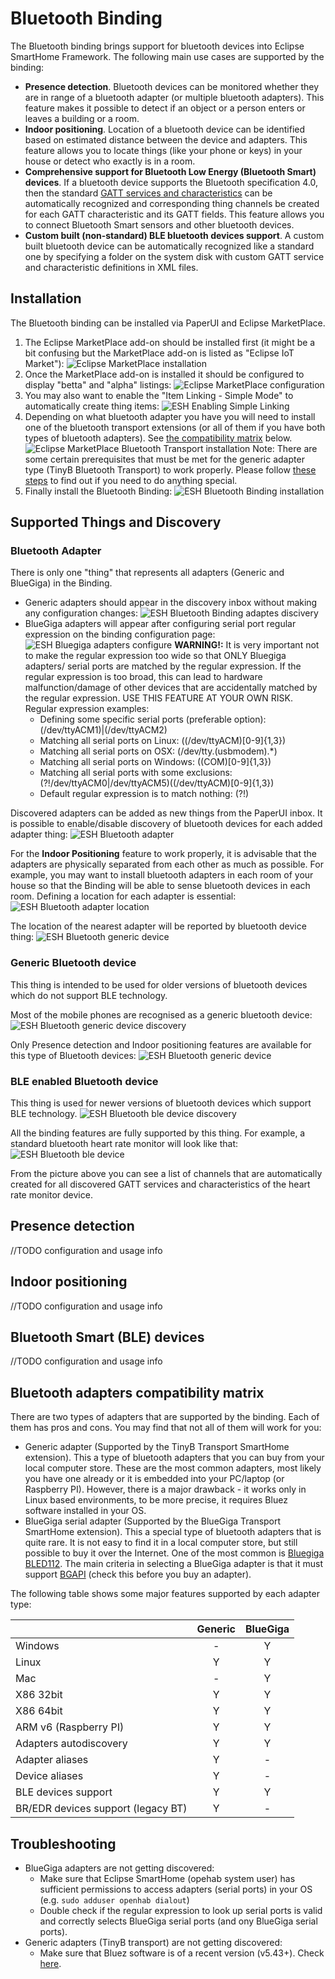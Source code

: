 
# Bluetooth Binding

The Bluetooth binding brings support for bluetooth devices into Eclipse SmartHome Framework. 
The following main use cases are supported by the binding:

* **Presence detection**. Bluetooth devices can be monitored whether they are in range of a bluetooth adapter (or multiple bluetooth adapters). 
This feature makes it possible to detect if an object or a person enters or leaves a building or a room.
* **Indoor positioning**. Location of a bluetooth device can be identified based on estimated distance between the device and adapters. 
This feature allows you to locate things (like your phone or keys) in your house or detect who exactly is in a room.  
* **Comprehensive support for Bluetooth Low Energy (Bluetooth Smart) devices**. If a bluetooth device supports the Bluetooth specification 4.0, 
then the standard [GATT services and characteristics](https://www.bluetooth.com/specifications/gatt) can be automatically recognized and 
corresponding thing channels be created for each GATT characteristic and its GATT fields. This feature allows you to connect 
Bluetooth Smart sensors and other bluetooth devices.
* **Custom built (non-standard) BLE bluetooth devices support**. A custom built bluetooth device can be automatically recognized like a standard one 
by specifying a folder on the system disk with custom GATT service and characteristic definitions in XML files.

## Installation

The Bluetooth binding can be installed via PaperUI and Eclipse MarketPlace. 

1. The Eclipse MarketPlace add-on should be installed first (it might be a bit confusing but the MarketPlace add-on is listed as "Eclipse IoT Market"):
![Eclipse MarketPlace installation](eclipse-iot-install.png?raw=true "Eclipse MarketPlace installation")
2. Once the MarketPlace add-on is installed it should be configured to display "betta" and "alpha" listings:
![Eclipse MarketPlace configuration](eclipse-iot-configure.png?raw=true "Eclipse MarketPlace configuration")
3. You may also want to enable the "Item Linking - Simple Mode" to automatically create thing items:
![ESH Enabling Simple Linking](esh-simple-linking.png?raw=true "ESH Enabling Simple Linking")
4. Depending on what bluetooth adapter you have you will need to install one of the bluetooth transport extensions
(or all of them if you have both types of bluetooth adapters). See [the compatibility matrix](#bluetooth-adapters-compatibility-matrix) below.
![Eclipse MarketPlace Bluetooth Transport installation](eclipse-iot-bluetooth-transport.png?raw=true "Eclipse MarketPlace Bluetooth Transport installation")
Note: There are some certain prerequisites that must be met for the generic adapter type (TinyB Bluetooth Transport) to work properly. 
Please follow [these steps](https://github.com/sputnikdev/bluetooth-manager-tinyb#prerequisites) to find out if you need to do anything special.
5. Finally install the Bluetooth Binding:
![ESH Bluetooth Binding installation](eclipse-iot-bluetooth-binding.png?raw=true "ESH Bluetooth Binding installation")

## Supported Things and Discovery

### Bluetooth Adapter 
There is only one "thing" that represents all adapters (Generic and BlueGiga) in the Binding.
* Generic adapters should appear in the discovery inbox without making any configuration changes:
![ESH Bluetooth Binding adaptes discivery](binding-tinyb-adapters-discovery.png?raw=true "ESH Bluetooth Binding adapters discovery") 
* BlueGiga adapters will appear after configuring serial port regular expression on the binding configuration page:
![ESH Bluegiga adapters configure](binding-bluegiga-adapter-configure.png?raw=true "ESH Bluegiga adapters configure")
**WARNING!:** It is very important not to make the regular expression too wide so that ONLY Bluegiga adapters/ serial ports are matched by the regular expression. 
If the regular expression is too broad, this can lead to hardware malfunction/damage of other devices that are accidentally matched by the regular expression. USE THIS FEATURE AT YOUR OWN RISK.
Regular expression examples:
    - Defining some specific serial ports (preferable option): (/dev/ttyACM1)|(/dev/ttyACM2)
    - Matching all serial ports on Linux: ((/dev/ttyACM)[0-9]{1,3})
    - Matching all serial ports on OSX: (/dev/tty.(usbmodem).*)
    - Matching all serial ports on Windows: ((COM)[0-9]{1,3})
    - Matching all serial ports with some exclusions: (?!/dev/ttyACM0|/dev/ttyACM5)((/dev/ttyACM)[0-9]{1,3})
    - Default regular expression is to match nothing: (?!)

Discovered adapters can be added as new things from the PaperUI inbox. It is possible to enable/disable discovery of bluetooth devices for each added adapter thing:
![ESH Bluetooth adapter](binding-adapter.png?raw=true "ESH Bluetooth adapter")

For the **Indoor Positioning** feature to work properly, it is advisable that the adapters are physically separated from each other as much as possible. 
For example, you may want to install bluetooth adapters in each room of your house so that the Binding will be able to sense bluetooth devices in each room.
Defining a location for each adapter is essential:
![ESH Bluetooth adapter location](binding-adapter-location.png?raw=true "ESH Bluetooth adapter location")

The location of the nearest adapter will be reported by bluetooth device thing:
![ESH Bluetooth generic device](binding-generic-device.png?raw=true "ESH Bluetooth generic device")

### Generic Bluetooth device
This thing is intended to be used for older versions of bluetooth devices which do not support BLE technology. 

Most of the mobile phones are recognised as a generic bluetooth device:
![ESH Bluetooth generic device discovery](binding-generic-device-discovery.png?raw=true "ESH Bluetooth generic device discovery")
 
Only Presence detection and Indoor positioning features are available for this type of Bluetooth devices:
![ESH Bluetooth generic device](binding-generic-device.png?raw=true "ESH Bluetooth generic device")

### BLE enabled Bluetooth device
This thing is used for newer versions of bluetooth devices which support BLE technology. 
![ESH Bluetooth ble device discovery](binding-ble-device-discovery.png?raw=true "ESH Bluetooth ble device discovery")

All the binding features are fully supported by this thing. For example, a standard bluetooth heart rate monitor will look like that:
![ESH Bluetooth ble device](binding-ble-device.png?raw=true "ESH Bluetooth ble device")

From the picture above you can see a list of channels that are automatically created for all discovered GATT services and characteristics of the heart rate monitor device.


## Presence detection
//TODO configuration and usage info 

## Indoor positioning
//TODO configuration and usage info

## Bluetooth Smart (BLE) devices
//TODO configuration and usage info

## Bluetooth adapters compatibility matrix

There are two types of adapters that are supported by the binding. Each of them has pros and cons. You may find that 
not all of them will work for you:
* Generic adapter (Supported by the TinyB Transport SmartHome extension). This a type of bluetooth adapters that you can buy from your local computer store. 
These are the most common adapters, most likely you have one already or it is embedded into your PC/laptop (or Raspberry PI). 
However, there is a major drawback - it works only in Linux based environments, to be more precise, it requires Bluez software installed in your OS. 
* BlueGiga serial adapter (Supported by the BlueGiga Transport SmartHome extension). This a special type of bluetooth adapters that is quite rare. It is not easy to find it in a local computer store, 
but still possible to buy it over the Internet. One of the most common is [Bluegiga BLED112](https://www.silabs.com/products/wireless/bluetooth/bluetooth-low-energy-modules/bled112-bluetooth-smart-dongle).
The main criteria in selecting a BlueGiga adapter is that it must support [BGAPI](https://www.silabs.com/community/wireless/bluetooth/knowledge-base.entry.html/2015/08/06/_reference_bgapib-Alq6) (check this before you buy an adapter).

The following table shows some major features supported by each adapter type: 

|                                     |    Generic    |   BlueGiga    | 
|     :---                            |     :---:     |     :---:     |
| Windows                             |       -       |       Y       |
| Linux                               |       Y       |       Y       |
| Mac                                 |       -       |       Y       |
| X86 32bit                           |       Y       |       Y       |
| X86 64bit                           |       Y       |       Y       |
| ARM v6 (Raspberry PI)               |       Y       |       Y       |
| Adapters autodiscovery              |       Y       |       Y       |
| Adapter aliases                     |       Y       |       -       |
| Device aliases                      |       Y       |       -       |
| BLE devices support                 |       Y       |       Y       |
| BR/EDR devices support (legacy BT)  |       Y       |       -       |

## Troubleshooting

* BlueGiga adapters are not getting discovered:
  - Make sure that Eclipse SmartHome (opehab system user) has sufficient permissions to access adapters (serial ports) in your OS (e.g. `sudo adduser openhab dialout`)
  - Double check if the regular expression to look up serial ports is valid and correctly selects BlueGiga serial ports (and ony BlueGiga serial ports).
* Generic adapters (TinyB transport) are not getting discovered:
  - Make sure that Bluez software is of a recent version (v5.43+). Check [here]((https://github.com/sputnikdev/bluetooth-manager-tinyb#prerequisites)).